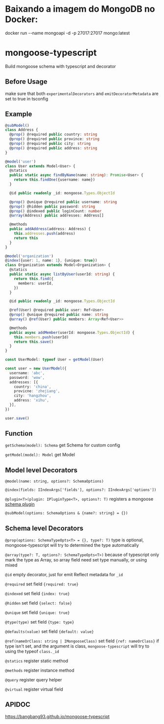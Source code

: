 # Baixando a imagem do MongoDB no Docker:

docker run --name mongoapi -d -p 27017:27017 mongo:latest

##

# mongoose-typescript
Build mongoose schema with typescript and decorator

## Before Usage
make sure that both `experimentalDecorators` and `emitDecoratorMetadata` are set to true in tsconfig

## Example

```typescript
@subModel()
class Address {
  @prop() @required public country: string
  @prop() @required public province: string
  @prop() @required public city: string
  @prop() @required public address: string
}

@model('user')
class User extends Model<User> {
  @statics
  public static async findByName(name: string): Promise<User> {
    return this.findOne({username: name})
  }

  @id public readonly _id: mongoose.Types.ObjectId

  @prop() @unique @required public username: string
  @prop() @hidden public password: string
  @prop() @indexed public loginCount: number
  @array(Address) public addresses: Address[]

  @methods
  public addAddress(address: Address) {
    this.addresses.push(address)
    return this
  }
}

@model('organization')
@index({user: 1, name: 1}, {unique: true})
class Organization extends Model<Organization> {
  @statics
  public static async listByUser(userId: string) {
    return this.find({
      members: userId,
    })
  }

  @id public readonly _id: mongoose.Types.ObjectId

  @ref(User) @required public user: Ref<User>
  @prop() @unique @required public name: string
  @array() @ref(User) public members: Array<Ref<User>>

  @methods
  public async addMember(userId: mongoose.Types.ObjectId) {
    this.members.push(userId)
    return this.save()
  }
}

const UserModel: typeof User = getModel(User)

const user = new UserModel({
  username: 'abc',
  password: 'wow',
  addresses: [{
    country: 'china',
    provicne: 'zhejiang',
    city: 'hangzhou',
    address: 'xihu',
  }],
})

user.save()
```

## Function
`getSchema(model): Schema` get Schema for custom config

`getModel(model): Model` get Model

## Model level Decorators

`@model(name: string, options?: SchemaOptions)`

`@index(fields: IIndexArgs['fields'], options?: IIndexArgs['options'])`

`@plugin<T>(plugin: IPluginType<T>, options?: T)` registers a mongoose [schema plugin](https://mongoosejs.com/docs/plugins.html)

`@subModel(options: SchemaOptions & {name?: string} = {})`

## Schema level Decorators

`@prop(options: SchemaTypeOpts<T> = {}, type?: T)` type is optional, mongoose-typescript will try to determined the type automatically

`@array(type?: T, options?: SchemaTypeOpts<T>)` because of typescript only mark the type as Array, so array field need set type manually, or using mixed

`@id` empty decorator, just for emit Reflect metadata for `_id`

`@required` set field `{required: true}`

`@indexed` set field `{index: true}`

`@hidden` set field `{select: false}`

`@unique` set field `{unique: true}`

`@type(type)` set field `{type: type}`

`@defaults(value)` set field `{default: value}`

`@ref(nameOrClass: string | IMongooseClass)` set field `{ref: nameOrClass}`
if type isn't set, and the argument is class, `mongoose-typescript` will try to using the typeof `class._id`

`@statics` register static method

`@methods` register instance method

`@query` register query helper

`@virtual` register virtual field

## APIDOC
<https://bangbang93.github.io/mongoose-typescript>
